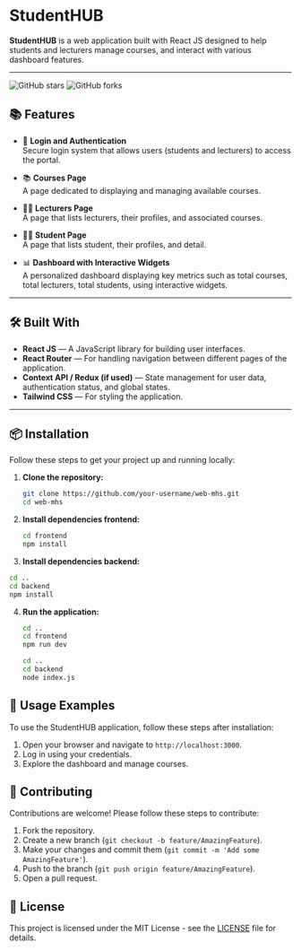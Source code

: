 # StudentHUB

**StudentHUB** is a web application built with React JS designed to help students and lecturers manage courses, and interact with various dashboard features.

---

![GitHub stars](https://img.shields.io/github/stars/AriqF1/web-mhs?style=social) ![GitHub forks](https://img.shields.io/github/forks/AriqF1/web-mhs?style=social)

## 📚 Features

- 🔐 **Login and Authentication**  
  Secure login system that allows users (students and lecturers) to access the portal.

- 📚 **Courses Page**  
  A page dedicated to displaying and managing available courses.

- 👩‍🏫 **Lecturers Page**  
  A page that lists lecturers, their profiles, and associated courses.

- 👨‍🎓 **Student Page**  
   A page that lists student, their profiles, and detail.

- 📊 **Dashboard with Interactive Widgets**  
  A personalized dashboard displaying key metrics such as total courses, total lecturers, total students, using interactive widgets.

---

## 🛠️ Built With

- **React JS** — A JavaScript library for building user interfaces.
- **React Router** — For handling navigation between different pages of the application.
- **Context API / Redux (if used)** — State management for user data, authentication status, and global states.
- **Tailwind CSS** — For styling the application.

---

## 📦 Installation

Follow these steps to get your project up and running locally:

1. **Clone the repository:**
   ```bash
   git clone https://github.com/your-username/web-mhs.git
   cd web-mhs
   ```
2. **Install dependencies frontend:**
   ```bash
   cd frontend
   npm install
   ```
3. **Install dependencies backend:**

```bash
cd ..
cd backend
npm install
```

4. **Run the application:**

   ```bash
   cd ..
   cd frontend
   npm run dev

   cd ..
   cd backend
   node index.js
   ```

## 🚀 Usage Examples

To use the StudentHUB application, follow these steps after installation:

1. Open your browser and navigate to `http://localhost:3000`.
2. Log in using your credentials.
3. Explore the dashboard and manage courses.

## 🤝 Contributing

Contributions are welcome! Please follow these steps to contribute:

1. Fork the repository.
2. Create a new branch (`git checkout -b feature/AmazingFeature`).
3. Make your changes and commit them (`git commit -m 'Add some AmazingFeature'`).
4. Push to the branch (`git push origin feature/AmazingFeature`).
5. Open a pull request.

## 📄 License

This project is licensed under the MIT License - see the [LICENSE](LICENSE) file for details.
